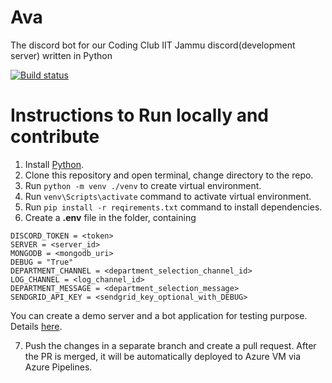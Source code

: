 # Ava
The discord bot for our Coding Club IIT Jammu discord(development server) written in Python

[![Build status](https://vsrm.dev.azure.com/abhishek0220/_apis/public/Release/badge/7a8e80e6-4b2a-4e0d-b9bc-7cc323c6c403/1/1)](https://dev.azure.com/abhishek0220/BOT_Ava/_release?definitionId=0)
# Instructions to Run locally and contribute
1. Install [Python](https://www.python.org/downloads/).
2. Clone this repository and open terminal, change directory to the repo.
3. Run `python -m venv ./venv` to create virtual environment.
4. Run `venv\Scripts\activate` command to activate virtual environment.
5. Run `pip install -r reqirements.txt` command to install dependencies.
6. Create a **.env** file in the folder, containing

```
DISCORD_TOKEN = <token>
SERVER = <server_id>
MONGODB = <mongodb_uri>
DEBUG = "True"
DEPARTMENT_CHANNEL = <department_selection_channel_id>
LOG_CHANNEL = <log_channel_id>
DEPARTMENT_MESSAGE = <department_selection_message>
SENDGRID_API_KEY = <sendgrid_key_optional_with_DEBUG>
```
You can create a demo server and a bot application for testing purpose. Details [here](https://discordjs.guide/preparations/setting-up-a-bot-application.html#creating-your-bot).

7. Push the changes in a separate branch and create a pull request. After the PR is merged, it will be automatically deployed to Azure VM via Azure Pipelines.
